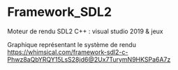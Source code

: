 # Framework_SDL2
 Moteur de rendu SDL2 C++ : visual studio 2019 & jeux

Graphique représentant le système de rendu
https://whimsical.com/framework-sdl2-c-Phwz8aQbYRQY15LsS28jd6@2Ux7TurymN9HKSPa6A7z

